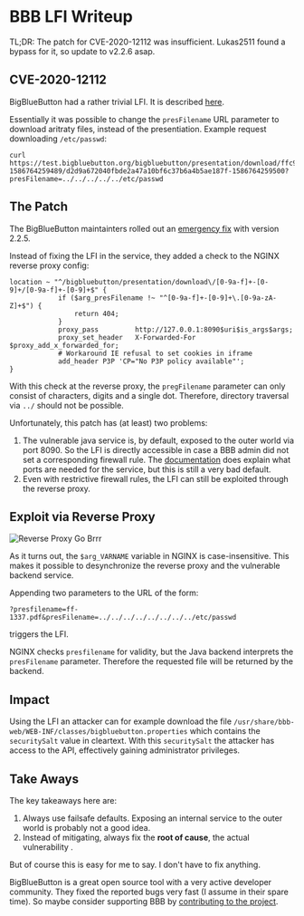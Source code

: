 # BBB LFI Writeup
TL;DR: The patch for CVE-2020-12112 was insufficient. Lukas2511 found a bypass for it, so update to v2.2.6 asap.

## CVE-2020-12112
BigBlueButton had a rather trivial LFI. It is described [here](https://github.com/tchenu/CVE-2020-12112).

Essentially it was possible to change the `presFilename` URL parameter to download aritraty files, instead of the presentiation.
Example request downloading `/etc/passwd`:

```
curl https://test.bigbluebutton.org/bigbluebutton/presentation/download/ffc98830dbfbac3dcc80cc4c5f30711ebd1c23e8-1586764259489/d2d9a672040fbde2a47a10bf6c37b6a4b5ae187f-1586764259500?presFilename=../../../../../etc/passwd
```

## The Patch
The BigBlueButton maintainters rolled out an [emergency fix](https://github.com/bigbluebutton/bigbluebutton/commit/5ebdf5ca7718fc8bb3c08867edd150278e6a724c#diff-c7d77969a4547b5349e55c5466948a27R45) with version 2.2.5.

Instead of fixing the LFI in the service, they added a check to the NGINX reverse proxy config:

```
location ~ "^/bigbluebutton/presentation/download\/[0-9a-f]+-[0-9]+/[0-9a-f]+-[0-9]+$" {
			if ($arg_presFilename !~ "^[0-9a-f]+-[0-9]+\.[0-9a-zA-Z]+$") {
				return 404;
			}
			proxy_pass         http://127.0.0.1:8090$uri$is_args$args;
			proxy_set_header   X-Forwarded-For   $proxy_add_x_forwarded_for;
			# Workaround IE refusal to set cookies in iframe
			add_header P3P 'CP="No P3P policy available"';
}
```

With this check at the reverse proxy, the `pregFilename` parameter can only consist of characters, digits and a single dot. Therefore, directory traversal via `../` should not be possible.

Unfortunately, this patch has (at least) two problems:

1. The vulnerable java service is, by default, exposed to the outer world via port 8090. So the LFI is directly accessible in case a BBB admin did not set a corresponding firewall rule. The [documentation](https://docs.bigbluebutton.org/2.2/configure-firewall.html#configure-your-firewall) does explain what ports are needed  for the service, but this is still a very bad default.
2. Even with restrictive firewall rules, the LFI can still be exploited through the reverse proxy.

## Exploit via Reverse Proxy
![Reverse Proxy Go Brrr](https://redrocket.club/reverse_proxy_go_brrr.png)

As it turns out, the `$arg_VARNAME` variable in NGINX is case-insensitive. 
This makes it possible to desynchronize the reverse proxy and the vulnerable backend service.

Appending two parameters to the URL of the form:

`?presfilename=ff-1337.pdf&presFilename=../../../../../../../../etc/passwd`

triggers the LFI. 

NGINX checks `presfilename` for validity, but the Java backend interprets the `presFilename` parameter. Therefore the requested file will be returned by the backend.

## Impact
Using the LFI an attacker can for example download the file `/usr/share/bbb-web/WEB-INF/classes/bigbluebutton.properties` which contains the `securitySalt` value in cleartext. With this `securitySalt` the attacker has access to the API, effectively gaining administrator privileges.

## Take Aways
The key takeaways here are:

1. Always use failsafe defaults. Exposing an internal service to the outer world is probably not a good idea.
2. Instead of mitigating, always fix the **root of cause**, the actual vulnerability .

But of course this is easy for me to say. I don't have to fix anything.

BigBlueButton is a great open source tool with a very active developer community. They fixed the reported bugs very fast (I assume in their spare time). So maybe consider supporting BBB by [contributing to the project](http://docs.bigbluebutton.org/support/faq.html#how-can-i-contribute).

